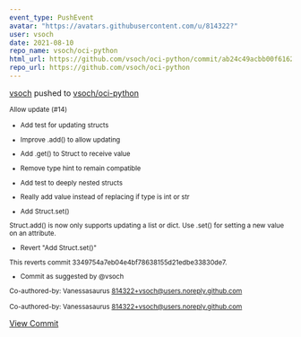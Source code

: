 ```yaml
---
event_type: PushEvent
avatar: "https://avatars.githubusercontent.com/u/814322?"
user: vsoch
date: 2021-08-10
repo_name: vsoch/oci-python
html_url: https://github.com/vsoch/oci-python/commit/ab24c49acbb00f6162ab478da0daaba5067ab939
repo_url: https://github.com/vsoch/oci-python
---
```


<a href='https://github.com/vsoch' target='_blank'>vsoch</a> pushed to <a href='https://github.com/vsoch/oci-python' target='_blank'>vsoch/oci-python</a>

<small>Allow update (#14)

* Add test for updating structs
* Improve .add() to allow updating

* Add .get() to Struct to receive value

* Remove type hint to remain compatible

* Add test to deeply nested structs

* Really add value instead of replacing if type is int or str

* Add Struct.set()

Struct.add() is now only supports updating a list or dict.
Use .set() for setting a new value on an attribute.

* Revert "Add Struct.set()"

This reverts commit 3349754a7eb04e4bf78638155d21edbe33830de7.

* Commit as suggested by @vsoch

Co-authored-by: Vanessasaurus <814322+vsoch@users.noreply.github.com>

Co-authored-by: Vanessasaurus <814322+vsoch@users.noreply.github.com></small>

<a href='https://github.com/vsoch/oci-python/commit/ab24c49acbb00f6162ab478da0daaba5067ab939' target='_blank'>View Commit</a>